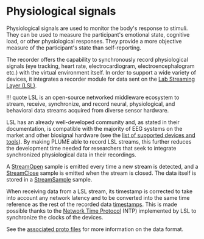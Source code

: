 # Physiological signals

Physiological signals are used to monitor the body's response to stimuli. They can be used to measure the participant's emotional state, cognitive load, or other physiological responses. They provide a more objective measure of the participant's state than self-reporting.

The recorder offers the capability to synchronously record physiological signals (eye tracking, heart rate, electrocardiogram, electroencephalogram etc.) with the virtual environment itself. In order to support a wide variety of devices, it integrates a recorder module for data sent on the [Lab Streaming Layer (LSL)](https://labstreaminglayer.org/#/).

!!! quote
    LSL is an open-source networked middleware ecosystem to stream, receive, synchronize, and record neural, physiological, and behavioral data streams acquired from diverse sensor hardware.
    
LSL has an already well-developed community and, as stated in their documentation, is compatible with the majority of EEG systems on the market and other biosignal hardware (see the [list of supported devices and tools](https://labstreaminglayer.readthedocs.io/info/supported_devices.html)). By making PLUME able to record LSL streams, this further reduces the development time needed for researchers that seek to integrate synchronized physiological data in their recordings.

A [StreamOpen](../file-format/proto-files/lsl/lsl_stream.md#streamsample) sample is emitted every time a new stream is detected, and a [StreamClose](../file-format/proto-files/lsl/lsl_stream.md#streamclose) sample is emitted when the stream is closed. The data itself is stored in a [StreamSample](../file-format/proto-files/lsl/lsl_stream.md#streamsample) sample.

When receiving data from a LSL stream, its timestamp is corrected to take into account any network latency and to be converted into the same time reference as the rest of the recorded data [timestamps](../timestamps.md). This is made possible thanks to the [Network Time Protocol](https://en.wikipedia.org/wiki/Network_Time_Protocol) (NTP) implemented by LSL to synchronize the clocks of the devices.

See the [associated proto files](../file-format/proto-files/lsl/lsl_stream.md) for more information on the data format.